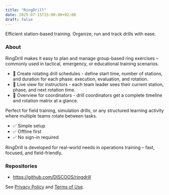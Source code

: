 ```yaml
---
title: "RingDrill"
date: 2025-07-15T15:00:00+02:00
draft: false
---
```


Efficient station-based training. Organize, run and track drills with ease.

### About
RingDrill makes it easy to plan and manage group-based ring exercises – commonly used in tactical, emergency, or educational training scenarios.

* 🔁 Create rotating drill schedules - define start time, number of stations, and duration for each phase: execution, evaluation, and rotation.
* 📲 Live view for instructors - each team leader sees their current station, phase, and next rotation time.
* 🧭 Overview for coordinators - drill coordinators get a complete timeline and rotation matrix at a glance.

Perfect for field training, simulation drills, or any structured learning activity where multiple teams rotate between tasks.

* ✅ Simple setup
* ✅ Offline first
* ✅ No sign-in required

RingDrill is developed for real-world needs in operations training – fast, focused, and field-friendly.

### Repositories
* https://github.com/DISCOOS/ringdrill

See [Privacy Policy](privacy) and [Terms of Use](tos).
